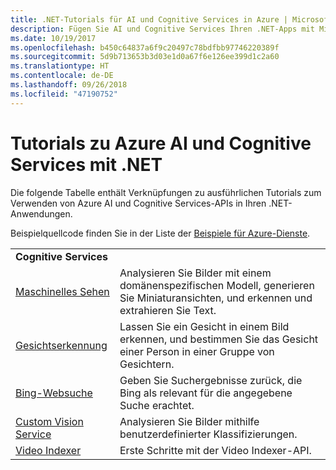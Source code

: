 ```yaml
---
title: .NET-Tutorials für AI und Cognitive Services in Azure | Microsoft-Dokumentation
description: Fügen Sie AI und Cognitive Services Ihren .NET-Apps mit Microsoft Azure-Diensten hinzu.
ms.date: 10/19/2017
ms.openlocfilehash: b450c64837a6f9c20497c78bdfbb97746220389f
ms.sourcegitcommit: 5d9b713653b3d03e1d0a67f6e126ee399d1c2a60
ms.translationtype: HT
ms.contentlocale: de-DE
ms.lasthandoff: 09/26/2018
ms.locfileid: "47190752"
---
```

# <a name="azure-ai-and-cognitive-service-tutorials-using-net"></a>Tutorials zu Azure AI und Cognitive Services mit .NET

Die folgende Tabelle enthält Verknüpfungen zu ausführlichen Tutorials zum Verwenden von Azure AI und Cognitive Services-APIs in Ihren .NET-Anwendungen. 

Beispielquellcode finden Sie in der Liste der [Beispiele für Azure-Dienste](https://azure.microsoft.com/resources/samples/?platform=dotnet).

| | |
|---|---|
| **Cognitive Services**| |
| [Maschinelles Sehen][1] | Analysieren Sie Bilder mit einem domänenspezifischen Modell, generieren Sie Miniaturansichten, und erkennen und extrahieren Sie Text. | 
| [Gesichtserkennung][2] | Lassen Sie ein Gesicht in einem Bild erkennen, und bestimmen Sie das Gesicht einer Person in einer Gruppe von Gesichtern. | 
| [Bing-Websuche][3]| Geben Sie Suchergebnisse zurück, die Bing als relevant für die angegebene Suche erachtet. |
| [Custom Vision Service][4] | Analysieren Sie Bilder mithilfe benutzerdefinierter Klassifizierungen. |
| [Video Indexer][5] | Erste Schritte mit der Video Indexer-API.|

[1]: /azure/cognitive-services/computer-vision/tutorials/csharptutorial
[2]: /azure/cognitive-services/face/tutorials/faceapiincsharptutorial
[3]: /azure/cognitive-services/bing-web-search/csharp-ranking-tutorial
[4]: /azure/cognitive-services/custom-vision-service/csharp-tutorial
[5]: /azure/cognitive-services/video-indexer/video-indexer-use-apis

